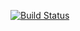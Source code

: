 [![Build Status](https://dev.azure.com/yashuuu10/devpos/_apis/build/status%2FYashuuu10.webapp?branchName=main)](https://dev.azure.com/yashuuu10/devpos/_build/latest?definitionId=4&branchName=main)
